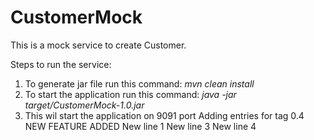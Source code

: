 # CustomerMock
This is a mock service to create Customer.

Steps to run the service:
1) To generate jar file run this command: _mvn clean install_
2) To start the application run this command: _java -jar target/CustomerMock-1.0.jar_
3) This wil start the application on 9091 port
Adding entries for tag 0.4
NEW FEATURE ADDED
New line 1
New line 3
New line 4